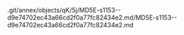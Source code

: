 .git/annex/objects/qK/5j/MD5E-s1153--d9e74702ec43a66cd2f0a77fc82434e2.md/MD5E-s1153--d9e74702ec43a66cd2f0a77fc82434e2.md